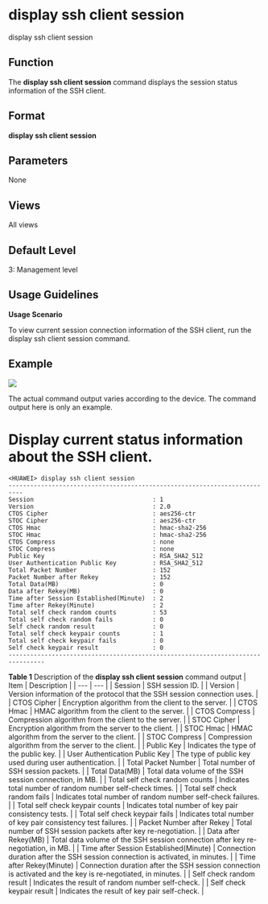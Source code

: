 display ssh client session
==========================

display ssh client session

Function
--------



The **display ssh client session** command displays the session status information of the SSH client.




Format
------

**display ssh client session**


Parameters
----------

None

Views
-----

All views


Default Level
-------------

3: Management level


Usage Guidelines
----------------

**Usage Scenario**

To view current session connection information of the SSH client, run the display ssh client session command.


Example
-------

![](../public_sys-resources/note_3.0-en-us.png) 

The actual command output varies according to the device. The command output here is only an example.


# Display current status information about the SSH client.
```
<HUAWEI> display ssh client session
--------------------------------------------------------------------------
Session                                 : 1
Version                                 : 2.0
CTOS Cipher                             : aes256-ctr
STOC Cipher                             : aes256-ctr
CTOS Hmac                               : hmac-sha2-256
STOC Hmac                               : hmac-sha2-256
CTOS Compress                           : none
STOC Compress                           : none
Public Key                              : RSA_SHA2_512
User Authentication Public Key          : RSA_SHA2_512
Total Packet Number                     : 152
Packet Number after Rekey               : 152
Total Data(MB)                          : 0
Data after Rekey(MB)                    : 0
Time after Session Established(Minute)  : 2
Time after Rekey(Minute)                : 2
Total self check random counts          : 53
Total self check random fails           : 0
Self check random result                : 0
Total self check keypair counts         : 1
Total self check keypair fails          : 0
Self check keypair result               : 0
--------------------------------------------------------------------------------

```

**Table 1** Description of the **display ssh client session** command output
| Item | Description |
| --- | --- |
| Session | SSH session ID. |
| Version | Version information of the protocol that the SSH session connection uses. |
| CTOS Cipher | Encryption algorithm from the client to the server. |
| CTOS Hmac | HMAC algorithm from the client to the server. |
| CTOS Compress | Compression algorithm from the client to the server. |
| STOC Cipher | Encryption algorithm from the server to the client. |
| STOC Hmac | HMAC algorithm from the server to the client. |
| STOC Compress | Compression algorithm from the server to the client. |
| Public Key | Indicates the type of the public key. |
| User Authentication Public Key | The type of public key used during user authentication. |
| Total Packet Number | Total number of SSH session packets. |
| Total Data(MB) | Total data volume of the SSH session connection, in MB. |
| Total self check random counts | Indicates total number of random number self-check times. |
| Total self check random fails | Indicates total number of random number self-check failures. |
| Total self check keypair counts | Indicates total number of key pair consistency tests. |
| Total self check keypair fails | Indicates total number of key pair consistency test failures. |
| Packet Number after Rekey | Total number of SSH session packets after key re-negotiation. |
| Data after Rekey(MB) | Total data volume of the SSH session connection after key re-negotiation, in MB. |
| Time after Session Established(Minute) | Connection duration after the SSH session connection is activated, in minutes. |
| Time after Rekey(Minute) | Connection duration after the SSH session connection is activated and the key is re-negotiated, in minutes. |
| Self check random result | Indicates the result of random number self-check. |
| Self check keypair result | Indicates the result of key pair self-check. |